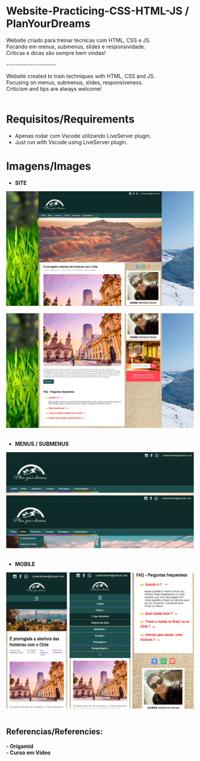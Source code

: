 # Website-Practicing-CSS-HTML-JS  /  PlanYourDreams

Website criado para treinar técnicas com HTML, CSS e JS.<br>
Focando em menus, submenus, slides e responsividade.<br>
Críticas e dicas são sempre bem vindas!


---------------------<br>

Website created to train techniques with HTML, CSS and JS.<br>
Focusing on menus, submenus, slides, responsiveness.<br>
Criticism and tips are always welcome!<br><br>

# Requisitos/Requirements

- Apenas rodar com Vscode utilizando LiveServer plugin.<br>
- Just run with Vscode using LiveServer plugin.

# Imagens/Images


- <strong>SITE

![Screenshot_7](https://github.com/furlan-devs/imagens/blob/28c2c2c6ea65148a4a8a8b46c09fa3629730affa/desktop1.png)<br>
  <br>
![Screenshot_7](https://github.com/furlan-devs/imagens/blob/28c2c2c6ea65148a4a8a8b46c09fa3629730affa/desktop2.png)<br>
<br>
- MENUS / SUBMENUS

![Screenshot_7](https://github.com/furlan-devs/imagens/blob/28c2c2c6ea65148a4a8a8b46c09fa3629730affa/menu-submenu.png)<br>
<br>
- <strong>MOBILE

![Screenshot_7](https://github.com/furlan-devs/imagens/blob/9b49110e3e3fc655f7f97b470fc283a7d1c605a5/mobile.png)<br>
<br>

<h2>Referencias/Referencies:</h2>
- Origamid<br>
- Curso em Vídeo

